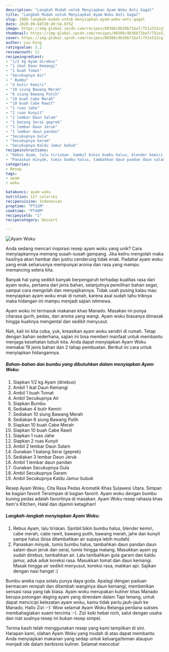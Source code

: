 ```yaml
---
description: "Langkah Mudah untuk Menyiapkan Ayam Woku Anti Gagal"
title: "Langkah Mudah untuk Menyiapkan Ayam Woku Anti Gagal"
slug: 2886-langkah-mudah-untuk-menyiapkan-ayam-woku-anti-gagal
date: 2020-09-04T20:49:54.875Z
image: https://img-global.cpcdn.com/recipes/0838bc9b36b71baf/751x532cq70/ayam-woku-foto-resep-utama.jpg
thumbnail: https://img-global.cpcdn.com/recipes/0838bc9b36b71baf/751x532cq70/ayam-woku-foto-resep-utama.jpg
cover: https://img-global.cpcdn.com/recipes/0838bc9b36b71baf/751x532cq70/ayam-woku-foto-resep-utama.jpg
author: Lou King
ratingvalue: 3.2
reviewcount: 11
recipeingredient:
- "1/2 kg Ayam direbus"
- "1 ikat Daun Kemangi"
- "1 buah Tomat"
- "Secukupnya Air"
- " Bumbu"
- "4 butir Kemiri"
- "10 siung Bawang Merah"
- "6 siung Bawang Putih"
- "10 buah Cabe Merah"
- "10 buah Cabe Rawit"
- "1 ruas Jahe"
- "2 ruas Kunyit"
- "2 lembar Daun Salam"
- "1 batang Serai geprek"
- "3 lembar Daun Jeruk"
- "1 lembar daun pandan"
- "Secukupnya Gula"
- "Secukupnya Garam"
- "Secukupnya Kaldu Jamur bubuk"
recipeinstructions:
- "Rebus Ayam, lalu tiriskan. Sambil bikin bumbu halus, blender kemiri, cabe merah, cabe rawit, bawang putih, bawang merah, jahe dan kunyit sampe halus (bisa ditambahkan air supaya lebih mudah)"
- "Panaskan minyak, tumis bumbu halus, tambahkan daun pandan daun salam daun jeruk dan serai, tumis hingga matang. Masukkan ayam yg sudah direbus, tambahkan air. Lalu tambahkan gula garam dan kaldu jamur, aduk aduk koreksi rasa. Masukkan tomat dan daun kemangi. Masak hingga air sedikit menyusut, koreksi rasa, matikan api. Sajikan dengan nasi hangat :)"
categories:
- Resep
tags:
- ayam
- woku

katakunci: ayam woku 
nutrition: 117 calories
recipecuisine: Indonesian
preptime: "PT31M"
cooktime: "PT48M"
recipeyield: "1"
recipecategory: Dessert

---
```



![Ayam Woku](https://img-global.cpcdn.com/recipes/0838bc9b36b71baf/751x532cq70/ayam-woku-foto-resep-utama.jpg)

Anda sedang mencari inspirasi resep ayam woku yang unik? Cara menyiapkannya memang susah-susah gampang. Jika keliru mengolah maka hasilnya akan hambar dan justru cenderung tidak enak. Padahal ayam woku yang enak seharusnya mempunyai aroma dan rasa yang mampu memancing selera kita.

Banyak hal yang sedikit banyak berpengaruh terhadap kualitas rasa dari ayam woku, pertama dari jenis bahan, selanjutnya pemilihan bahan segar, sampai cara mengolah dan menyajikannya. Tidak usah pusing kalau mau menyiapkan ayam woku enak di rumah, karena asal sudah tahu triknya maka hidangan ini mampu menjadi sajian istimewa.

Ayam woku ini termasuk makanan khas Manado. Masakan ini punya citarasa gurih, pedas, dan aroma yang wangi. Ayam woku biasanya dimasak hingga kuahnya mengental dan sedikit menyusut.


Nah, kali ini kita coba, yuk, kreasikan ayam woku sendiri di rumah. Tetap dengan bahan sederhana, sajian ini bisa memberi manfaat untuk membantu menjaga kesehatan tubuh kita. Anda dapat menyiapkan Ayam Woku memakai 19 jenis bahan dan 2 tahap pembuatan. Berikut ini cara untuk menyiapkan hidangannya.

<!--inarticleads1-->

##### Bahan-bahan dan bumbu yang dibutuhkan dalam menyiapkan Ayam Woku:

1. Siapkan 1/2 kg Ayam (direbus)
1. Ambil 1 ikat Daun Kemangi
1. Ambil 1 buah Tomat
1. Ambil Secukupnya Air
1. Siapkan  Bumbu
1. Sediakan 4 butir Kemiri
1. Sediakan 10 siung Bawang Merah
1. Sediakan 6 siung Bawang Putih
1. Siapkan 10 buah Cabe Merah
1. Siapkan 10 buah Cabe Rawit
1. Siapkan 1 ruas Jahe
1. Siapkan 2 ruas Kunyit
1. Ambil 2 lembar Daun Salam
1. Gunakan 1 batang Serai (geprek)
1. Sediakan 3 lembar Daun Jeruk
1. Ambil 1 lembar daun pandan
1. Gunakan Secukupnya Gula
1. Ambil Secukupnya Garam
1. Ambil Secukupnya Kaldu Jamur bubuk


Resep Ayam Woku, Cita Rasa Pedas Aromatik Khas Sulawesi Utara. Simpan ke bagian favorit Tersimpan di bagian favorit. Ayam woku dengan bumbu kuning pedas adalah favoritnya di masakan. Ayam Woku resep rahasia khas Item&#39;s Kitchen, Halal dan dijamin ketagihan! 

<!--inarticleads2-->

##### Langkah-langkah menyiapkan Ayam Woku:

1. Rebus Ayam, lalu tiriskan. Sambil bikin bumbu halus, blender kemiri, cabe merah, cabe rawit, bawang putih, bawang merah, jahe dan kunyit sampe halus (bisa ditambahkan air supaya lebih mudah)
1. Panaskan minyak, tumis bumbu halus, tambahkan daun pandan daun salam daun jeruk dan serai, tumis hingga matang. Masukkan ayam yg sudah direbus, tambahkan air. Lalu tambahkan gula garam dan kaldu jamur, aduk aduk koreksi rasa. Masukkan tomat dan daun kemangi. Masak hingga air sedikit menyusut, koreksi rasa, matikan api. Sajikan dengan nasi hangat :)


Bumbu aneka rupa selalu punya daya goda. Apalagi dengan paduan bermacam rempah dan ditambah wanginya daun kemangi, memberikan sensasi rasa yang tak biasa. Ayam woku merupakan kuliner khas Manado berupa potongan daging ayam yang direndam dalam Tapi tenang, untuk dapat mencicipi kelezatan ayam woku, kamu tidak perlu jauh-jauh ke Manado. Hallo Zizi :-): Wow selamat Ayam Woku Belanga perdana sukses membahagiakan suami tercinta :-). Zizi koki hebat nich, salut dengan usaha dan niat soalnya resep ini bukan resep simpel. 

Terima kasih telah menggunakan resep yang kami tampilkan di sini. Harapan kami, olahan Ayam Woku yang mudah di atas dapat membantu Anda menyiapkan makanan yang sedap untuk keluarga/teman ataupun menjadi ide dalam berbisnis kuliner. Selamat mencoba!
